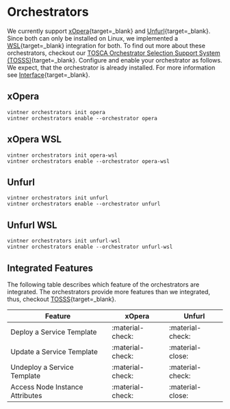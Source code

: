 # Orchestrators

We currently support [xOpera](https://github.com/xlab-si/xopera-opera){target=_blank} and [Unfurl](https://github.com/onecommons/unfurl){target=_blank}.
Since both can only be installed on Linux, we implemented a [WSL](https://docs.microsoft.com/en-us/windows/wsl){target=_blank} integration for both.
To find out more about these orchestrators, checkout our [TOSCA Orchestrator Selection Support System (TOSSS)](https://tosss.opentosca.org){target=_blank}.
Configure and enable your orchestrator as follows.
We expect, that the orchestrator is already installed.
For more information see [Interface](interface.md){target=_blank}.

## xOpera
```shell linenums="1"
vintner orchestrators init opera
vintner orchestrators enable --orchestrator opera
```

## xOpera WSL
```shell linenums="1"
vintner orchestrators init opera-wsl
vintner orchestrators enable --orchestrator opera-wsl
```

## Unfurl
```shell linenums="1"
vintner orchestrators init unfurl
vintner orchestrators enable --orchestrator unfurl
```

## Unfurl WSL
```shell linenums="1"
vintner orchestrators init unfurl-wsl
vintner orchestrators enable --orchestrator unfurl-wsl
```

## Integrated Features

The following table describes which feature of the orchestrators are integrated. 
The orchestrators provide more features than we integrated, thus, checkout [TOSSS](https://tosss.opentosca.org){target=_blank}.

| Feature | xOpera | Unfurl |
| -- |-------| --- |
| Deploy a Service Template | :material-check: | :material-check: |
| Update a Service Template | :material-check: | :material-close: | 
| Undeploy a Service Template | :material-check: |:material-check: |
| Access Node Instance Attributes | :material-check: | :material-close: |